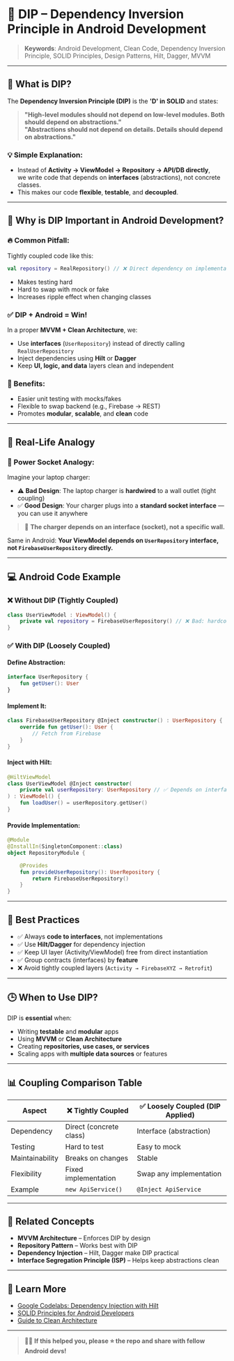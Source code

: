 # 📌 DIP – Dependency Inversion Principle in Android Development

> **Keywords**: Android Development, Clean Code, Dependency Inversion Principle, SOLID Principles, Design Patterns, Hilt, Dagger, MVVM

---

## 🧠 What is DIP?

The **Dependency Inversion Principle (DIP)** is the **'D' in SOLID** and states:

> **"High-level modules should not depend on low-level modules. Both should depend on abstractions."**  
> **"Abstractions should not depend on details. Details should depend on abstractions."**

### 💡 Simple Explanation:
- Instead of **Activity → ViewModel → Repository → API/DB directly**,  
  we write code that depends on **interfaces** (abstractions), not concrete classes.
- This makes our code **flexible**, **testable**, and **decoupled**.

---

## 📱 Why is DIP Important in Android Development?

### 🔥 Common Pitfall:
Tightly coupled code like this:

```kotlin
val repository = RealRepository() // ❌ Direct dependency on implementation
````

* Makes testing hard
* Hard to swap with mock or fake
* Increases ripple effect when changing classes

### ✅ DIP + Android = Win!

In a proper **MVVM + Clean Architecture**, we:

* Use **interfaces** (`UserRepository`) instead of directly calling `RealUserRepository`
* Inject dependencies using **Hilt** or **Dagger**
* Keep **UI, logic, and data** layers clean and independent

### 🚀 Benefits:

* Easier unit testing with mocks/fakes
* Flexible to swap backend (e.g., Firebase → REST)
* Promotes **modular**, **scalable**, and **clean** code

---

## 🔧 Real-Life Analogy

### 🔌 Power Socket Analogy:

Imagine your laptop charger:

* ⚠️ **Bad Design**: The laptop charger is **hardwired** to a wall outlet (tight coupling)
* ✅ **Good Design**: Your charger plugs into a **standard socket interface** — you can use it anywhere

> 🔁 **The charger depends on an interface (socket), not a specific wall.**

Same in Android:
**Your ViewModel depends on `UserRepository` interface, not `FirebaseUserRepository` directly.**

---

## 💻 Android Code Example

### ❌ Without DIP (Tightly Coupled)

```kotlin
class UserViewModel : ViewModel() {
    private val repository = FirebaseUserRepository() // ❌ Bad: hardcoded dependency
}
```

### ✅ With DIP (Loosely Coupled)

#### Define Abstraction:

```kotlin
interface UserRepository {
    fun getUser(): User
}
```

#### Implement It:

```kotlin
class FirebaseUserRepository @Inject constructor() : UserRepository {
    override fun getUser(): User {
        // Fetch from Firebase
    }
}
```

#### Inject with Hilt:

```kotlin
@HiltViewModel
class UserViewModel @Inject constructor(
    private val userRepository: UserRepository // ✅ Depends on interface
) : ViewModel() {
    fun loadUser() = userRepository.getUser()
}
```

#### Provide Implementation:

```kotlin
@Module
@InstallIn(SingletonComponent::class)
object RepositoryModule {

    @Provides
    fun provideUserRepository(): UserRepository {
        return FirebaseUserRepository()
    }
}
```

---

## 📌 Best Practices

* ✅ Always **code to interfaces**, not implementations
* ✅ Use **Hilt/Dagger** for dependency injection
* ✅ Keep UI layer (Activity/ViewModel) free from direct instantiation
* ✅ Group contracts (interfaces) by **feature**
* ❌ Avoid tightly coupled layers (`Activity → FirebaseXYZ → Retrofit`)

---

## 🕒 When to Use DIP?

DIP is **essential** when:

* Writing **testable** and **modular** apps
* Using **MVVM** or **Clean Architecture**
* Creating **repositories, use cases, or services**
* Scaling apps with **multiple data sources** or features

---

## 📊 Coupling Comparison Table

| Aspect          | ❌ Tightly Coupled       | ✅ Loosely Coupled (DIP Applied) |
| --------------- | ----------------------- | ------------------------------- |
| Dependency      | Direct (concrete class) | Interface (abstraction)         |
| Testing         | Hard to test            | Easy to mock                    |
| Maintainability | Breaks on changes       | Stable                          |
| Flexibility     | Fixed implementation    | Swap any implementation         |
| Example         | `new ApiService()`      | `@Inject ApiService`            |

---

## 🔗 Related Concepts

* **MVVM Architecture** – Enforces DIP by design
* **Repository Pattern** – Works best with DIP
* **Dependency Injection** – Hilt, Dagger make DIP practical
* **Interface Segregation Principle (ISP)** – Helps keep abstractions clean

---

## 📘 Learn More

* [Google Codelabs: Dependency Injection with Hilt](https://developer.android.com/codelabs/android-hilt)
* [SOLID Principles for Android Developers](https://medium.com/android-dev-hacks/solid-principles-in-android-in-kotlin-8bbca9a1a6da)
* [Guide to Clean Architecture](https://proandroiddev.com/kotlin-clean-architecture-1ad42fcd97fa)

---

> 👨‍💻 **If this helped you, please ⭐️ the repo and share with fellow Android devs!**
